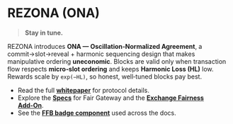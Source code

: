 # REZONA (ONA)

> **Stay in tune.**

REZONA introduces **ONA — Oscillation‑Normalized Agreement**, a commit→slot→reveal + harmonic sequencing design that makes manipulative ordering **uneconomic**. Blocks are valid only when transaction flow respects **micro‑slot ordering** and keeps **Harmonic Loss (HL)** low. Rewards scale by `exp(−HL)`, so honest, well‑tuned blocks pay best.

- Read the full **[whitepaper](whitepaper.md)** for protocol details.
- Explore the **[Specs](specs/fair-gateway.md)** for Fair Gateway and the **[Exchange Fairness Add‑On](specs/exchange-fairness-addon.md)**.
- See the **[FFB badge component](components/ffb-badge.md)** used across the docs.
